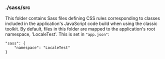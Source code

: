 ### ./sass/src

This folder contains Sass files defining CSS rules corresponding to classes
included in the application's JavaScript code build when using the classic toolkit.
By default, files in this folder are mapped to the application's root namespace, 'LocaleTest'.
This is set in `"app.json"`:

    "sass": {
        "namespace": "LocaleTest"
    }